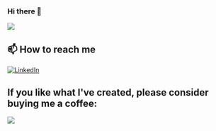 ### Hi there 👋

<a href="https://github-readme-stats.vercel.app/api?username=martinbrose&show_icons=true&theme=ayu-mirage&count_private=true">
  <img align="center" src="https://github-readme-stats.vercel.app/api?username=martinbrose&show_icons=true&theme=ayu-mirage&count_private=true" />
</a>

<!--
**martinbrose/martinbrose** is a ✨ _special_ ✨ repository because its `README.md` (this file) appears on your GitHub profile.

Here are some ideas to get you started:

- 🔭 I’m currently working on ...
- 🌱 I’m currently learning ...
- 👯 I’m looking to collaborate on ...
- 🤔 I’m looking for help with ...
- 💬 Ask me about ...
- 📫 How to reach me: ...
- 😄 Pronouns: ...
- ⚡ Fun fact: ...
-->

## 📫 How to reach me

[![LinkedIn](https://img.shields.io/badge/LinkedIn-Martin_Brose-%234518f?color=%234518f5&logo=linkedin&logoColor=%2523403d3d&style=for-the-badge)](https://www.linkedin.com/in/martinbrose/)

## If you like what I've created, please consider buying me a coffee:

<a href="https://ko-fi.com/martinbrose"><img src="https://img.shields.io/badge/Coffee-Buy%20me%20a%20Coffee-grey?style=for-the-badge&logo=buy-me-a-coffee&labelColor=000000"></a>
